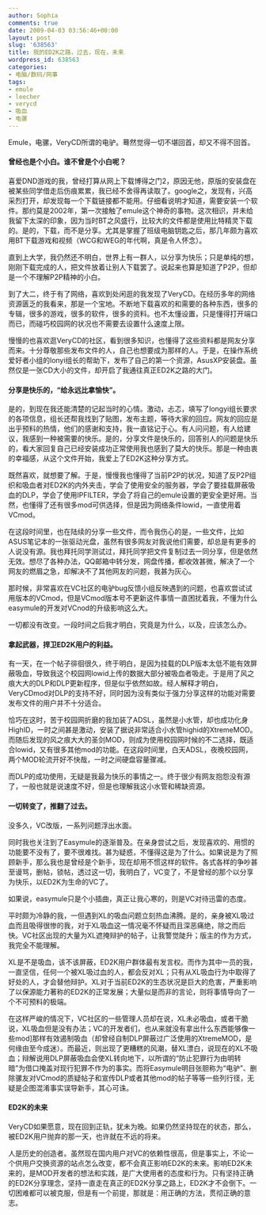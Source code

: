 ```yaml
---
author: Sophia
comments: true
date: 2009-04-03 03:56:46+00:00
layout: post
slug: '638563'
title: 我的ED2K之路，过去，现在，未来
wordpress_id: 638563
categories:
- 电脑/数码/网事
tags:
- emule
- leecher
- verycd
- 吸血
- 电骡
---
```


Emule，电骡，VeryCD所谓的电驴。蓦然觉得一切不堪回首，却又不得不回首。


#### 曾经也是个小白。谁不曾是个小白呢？


喜爱DND游戏的我，曾经打算从网上下载博得之门2，原因无他，原版的安装盘在被某些同学借走后伤痕累累，我已经不舍得再读取了。google之，发现有，兴高采烈打开，却发现每一个下载链接都不能用。仔细看说明才知道，需要安装一个软件。那约莫是2002年，第一次接触了emule这个神奇的事物。这次相识，并未给我留下太深的印象，因为当时BT之风盛行，比较大的文件都是使用比特精灵下载的。是的，下载，而不是分享。尤其是掌握了班级电脑钥匙之后，那几年颇为喜欢用BT下载游戏和视频（WCG和WEG的年代啊，真是令人怀念）。

直到上大学，我仍然还不明白，世界上有一群人，以分享为快乐；只是单纯的想，刚刚下载完成的人，把文件放着让别人下载罢了。说起来也算是知道了P2P，但却是一个不理解P2P精神的小白。

到了大二，终于有了网络，喜欢到处闲逛的我发现了VeryCD。在经历多年的网络资源匮乏的我看来，那是一个宝地。不断地下载喜欢的和需要的各种东西，很多的专辑，很多的游戏，很多的软件，很多的资料。也不太懂设置，只是懂得打开端口而已，而碰巧校园网的状况也不需要去设置什么速度上限。

慢慢的也喜欢逛VeryCD的社区，看到很多知识，也懂得了这些资料都是网友分享而来。十分尊敬那些发布文件的人，自己也想要成为那样的人。于是，在操作系统爱好者小组的lonyi组长的帮助下，发布了自己的第一个资源，AsusXP安装盘。虽然仅是一张CD大小的文件，却开启了我通往真正ED2K之路的大门。


#### 分享是快乐的，“给永远比拿愉快”。


是的，到现在我还能清楚的记起当时的心情。激动，忐忑，填写了longyi组长要求的各项信息，组长还帮我找到了贴图，发布主题，等待大家的回应。网友的回应是出乎预料的热情，他们的感谢和支持，我一直铭记于心。有人问问题，有人给建议，我感到一种被需要的快乐。是的，分享文件是快乐的，回答别人的问题是快乐的，看大家回复自己已经安装成功正常使用我也感到了莫大的快乐。那是一种由衷的幸福感，从这个文件开始，我爱上了ED2K这种分享方式。

既然喜欢，就想要了解。于是，慢慢我也懂得了当前P2P的状况，知道了反P2P组织和吸血者对ED2K的内外夹击，学会了使用安全的服务器，学会了要挂载屏蔽吸血的DLP，学会了使用IPFILTER，学会了将自己的emule设置的更安全更好用。当然，也懂得了还有很多mod可供选择，但是因为网络条件lowid，一直使用着VCmod。

在这段时间里，也在陆续的分享一些文件，而令我伤心的是，一些文件，比如ASUS笔记本的一张驱动光盘，虽然有很多网友对我说他们需要，却总是有更多的人说没有源。我也拜托同学测试过，拜托同学把文件复制过去一同分享，但是依然无效。想尽了各种办法，QQ邮箱中转分发，网盘传播，都收效甚微，解决了一个网友的燃眉之急，却解决不了其他网友的问题，我甚为灰心。

那时候，非常喜欢在VC社区的电驴bug反馈小组反映遇到的问题，也喜欢尝试试用版本的VCmod，但是VCmod版本号不更新这件事情一直困扰着我，不懂为什么easymule的开发对VCnod的升级影响这么大。

一切都没有改变。一段时间之后我才明白，究竟是为什么，以及，应该怎么办。


#### 拿起武器，捍卫ED2K用户的利益。


有一天，在一个帖子徘徊很久，终于明白，是因为挂载的DLP版本太低不能有效屏蔽吸血，导致我这个校园网lowid上传的数据大部分被吸血者吸走。于是用了风之痕大大的DLP和DLP更新程序，但是似乎依然如故。经人解释才明白，VeryCDmod对DLP的支持不好，同时因为没有类似于强力分享这样的功能对需要发布文件的用户并不十分适合。

恰巧在这时，苦于校园网折磨的我加装了ADSL，虽然是小水管，却也成功化身HighID，一时之间甚是激动，安装了据说非常适合小水管highid的XtremeMOD。而随后发现的风之痕大大的圣剑MOD，则成为使用校园网时候的不二选择，既适合lowid，又有很多其他mod的功能。在这段时间里，白天ADSL，夜晚校园网，两个MOD轮流开好不快哉，一时之间硬盘容量骤减。

而DLP的成功使用，无疑是我最为快乐的事情之一。终于很少有网友抱怨没有源了，一般也就是说速度不好，但是也理解我这小水管和稀缺资源。


#### 一切转变了，推翻了过去。


<!-- more --> 没多久，VC改版，一系列问题浮出水面。

同时我也关注到了Easymule的逐渐普及。在亲身尝试之后，发现喜欢的、用惯的功能要不没有了，要不很难找。甚为疑惑，不懂得这是为了什么。如果说是为了照顾新手，那么我也是曾经是个新手，现在却用不惯这样的软件。各式各样的争吵甚至谩骂，删帖，锁帖，透过这一切，我明白了，VC变了，不是曾经的那个以分享为快乐，以ED2K为生命的VC了。

如果说，easymule只是个小插曲，真正让我心寒的，则是VC对待迅雷的态度。

平时颇为冷静的我，一但遇到XL的吸血问题立刻热血沸腾。是的，亲身被XL吸过血而且吸得很惨的我，对于XL吸血这一情况毫不怀疑而且深恶痛绝，除之而后快。VC社区出现的大量为XL遮掩辩护的帖子，让我警觉陡升；版主的作为方式，我完全不能理解。

XL是不是吸血，该不该屏蔽，ED2K用户群体最有发言权。而作为其中一员的我，一直坚信，任何一个被XL吸过血的人，都会反对XL；只有从XL吸血行为中取得了好处的人，才会替他辩护。XL对于当前ED2K的生态状况是巨大的危害，严重影响了以保源能力著称的ED2K的正常发展；大量似是而非的言论，则将事情导向了一个不可预料的极端。

在这样严峻的情况下，VC社区的一些管理人员却在说，XL未必吸血，或者干脆说，XL吸血但是没有办法；VC的开发者们，也从来就没有拿出什么东西能够像一些mod]那样有效遏制吸血（却曾经自制DLP屏蔽过广泛使用的XtremeMOD，是何缘由至今成迷）。而最近，则出现了更糟糕的风潮，替XL漂白，说现在的XL不吸血；辩解说用DLP屏蔽吸血会使XL转向地下，以所谓的“防止犯罪行为由明转暗”为借口掩盖对现行犯罪不作为的事实。而将Easymule明目张胆称为“电驴”、删除骡友对VCmod的质疑帖子和宣传DLP或者其他mod的帖子等等一些列行径，无疑是企图混淆事实误导新手，其心可诛。


#### ED2K的未来


VeryCD如果愿意，现在回到正轨，犹未为晚。如果仍然坚持现在的状态，那么，被ED2K用户抛弃的那一天，也许就在不远的将来。

人是历史的创造者。虽然现在国内用户对VC的依赖性很高，但是事实上，不论一个供用户交换资源的站点怎么改变，都不会真正影响ED2K的未来。影响ED2K未来的，是MOD开发者的想法和实践，是广大使用者的态度和行为。只有坚持正确的ED2K分享理念，坚持一直走在真正的ED2K分享之路上，ED2K才不会倒下。一切困难都可以被克服，但是有一个前提，那就是：用正确的方法，贯彻正确的意志。
